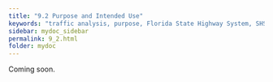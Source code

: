 ```yaml
---
title: "9.2	Purpose and Intended Use"
keywords: "traffic analysis, purpose, Florida State Highway System, SHS"
sidebar: mydoc_sidebar
permalink: 9_2.html
folder: mydoc
---
```


<p>
  Coming soon.
</p>